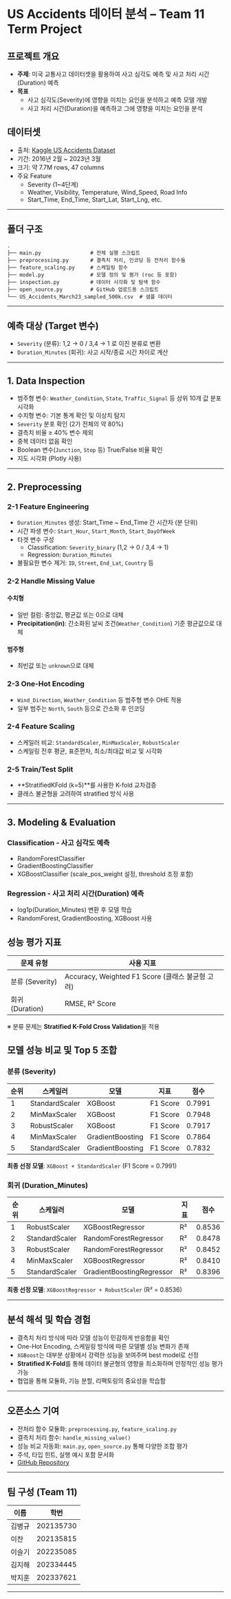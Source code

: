 # US Accidents 데이터 분석 – Team 11 Term Project

## 프로젝트 개요

- **주제**: 미국 교통사고 데이터셋을 활용하여 사고 심각도 예측 및 사고 처리 시간(Duration) 예측
- **목표**
  - 사고 심각도(Severity)에 영향을 미치는 요인을 분석하고 예측 모델 개발
  - 사고 처리 시간(Duration)을 예측하고 그에 영향을 미치는 요인을 분석

## 데이터셋
- 출처: [Kaggle US Accidents Dataset](https://www.kaggle.com/datasets/sobhanmoosavi/us-accidents/data)
- 기간: 2016년 2월 ~ 2023년 3월
- 크기: 약 7.7M rows, 47 columns
- 주요 Feature
  - Severity (1~4단계)
  - Weather, Visibility, Temperature, Wind_Speed, Road Info
  - Start_Time, End_Time, Start_Lat, Start_Lng, etc.

---

## 폴더 구조

```
.
├── main.py                # 전체 실행 스크립트
├── preprocessing.py       # 결측치 처리, 인코딩 등 전처리 함수들
├── feature_scaling.py     # 스케일링 함수
├── model.py               # 모델 정의 및 평가 (roc 등 포함)
├── inspection.py          # 데이터 시각화 및 탐색 함수
├── open_source.py         # GitHub 업로드용 스크립트
└── US_Accidents_March23_sampled_500k.csv  # 샘플 데이터
```

---

## 예측 대상 (Target 변수)

- `Severity` (분류): 1,2 → 0 / 3,4 → 1 로 이진 분류로 변환
- `Duration_Minutes` (회귀): 사고 시작/종료 시간 차이로 계산

---

## 1. Data Inspection
- 범주형 변수: `Weather_Condition`, `State`, `Traffic_Signal` 등 상위 10개 값 분포 시각화
- 수치형 변수: 기본 통계 확인 및 이상치 탐지
- `Severity` 분포 확인 (2가 전체의 약 80%)
- 결측치 비율 ≥ 40% 변수 제외
- 중복 데이터 없음 확인
- Boolean 변수(`Junction`, `Stop` 등) True/False 비율 확인
- 지도 시각화 (Plotly 사용)

---

## 2. Preprocessing

### 2-1 Feature Engineering
- `Duration_Minutes` 생성: Start_Time ~ End_Time 간 시간차 (분 단위)
- 시간 파생 변수: `Start_Hour`, `Start_Month`, `Start_DayOfWeek`
- 타겟 변수 구성
  - Classification: `Severity_binary` (1,2 → 0 / 3,4 → 1)
  - Regression: `Duration_Minutes`
- 불필요한 변수 제거: `ID`, `Street`, `End_Lat`, `Country` 등

### 2-2 Handle Missing Value

#### 수치형
- 일반 컬럼: 중앙값, 평균값 또는 0으로 대체
- **Precipitation(in)**: 간소화된 날씨 조건(`Weather_Condition`) 기준 평균값으로 대체

#### 범주형
- 최빈값 또는 `unknown`으로 대체

### 2-3 One-Hot Encoding
- `Wind_Direction`, `Weather_Condition` 등 범주형 변수 OHE 적용
- 일부 범주는 `North`, `South` 등으로 간소화 후 인코딩

### 2-4 Feature Scaling
- 스케일러 비교: `StandardScaler`, `MinMaxScaler`, `RobustScaler`
- 스케일링 전후 평균, 표준편차, 최소/최대값 비교 및 시각화

### 2-5 Train/Test Split
- **StratifiedKFold (k=5)**를 사용한 K-fold 교차검증
- 클래스 불균형을 고려하여 stratified 방식 사용

---

## 3. Modeling & Evaluation

### Classification - 사고 심각도 예측
- RandomForestClassifier
- GradientBoostingClassifier
- XGBoostClassifier (scale_pos_weight 설정, threshold 조정 포함)

### Regression - 사고 처리 시간(Duration) 예측
- log1p(Duration_Minutes) 변환 후 모델 학습
- RandomForest, GradientBoosting, XGBoost 사용


## 성능 평가 지표

|     문제 유형    |                  사용 지표                     |
|----------------|---------------------------------------------|
| 분류 (Severity) | Accuracy, Weighted F1 Score (클래스 불균형 고려) |
| 회귀 (Duration) | RMSE, R² Score                              |

※ 분류 문제는 **Stratified K-Fold Cross Validation**을 적용


## 모델 성능 비교 및 Top 5 조합

### 분류 (Severity)

| 순위  |     스케일러      |       모델        |    지표    |  점수   |
|------|----------------|------------------|-----------|--------|
| 1    | StandardScaler | XGBoost          | F1 Score  | 0.7991 |
| 2    | MinMaxScaler   | XGBoost          | F1 Score  | 0.7948 |
| 3    | RobustScaler   | XGBoost          | F1 Score  | 0.7917 |
| 4    | MinMaxScaler   | GradientBoosting | F1 Score  | 0.7864 |
| 5    | StandardScaler | GradientBoosting | F1 Score  | 0.7832 |

**최종 선정 모델**: `XGBoost + StandardScaler` (F1 Score = 0.7991)


### 회귀 (Duration_Minutes)

| 순위  |      스케일러     |           모델             |  지표  |  점수   |
|------|----------------|---------------------------|-------|--------|
| 1    | RobustScaler   | XGBoostRegressor          |   R²  | 0.8536 |
| 2    | StandardScaler | RandomForestRegressor     |   R²  | 0.8478 |
| 3    | RobustScaler   | RandomForestRegressor     |   R²  | 0.8452 |
| 4    | MinMaxScaler   | XGBoostRegressor          |   R²  | 0.8410 |
| 5    | StandardScaler | GradientBoostingRegressor |   R²  | 0.8396 |

**최종 선정 모델**: `XGBoostRegressor + RobustScaler` (R² = 0.8536)

---

## 분석 해석 및 학습 경험

- 결측치 처리 방식에 따라 모델 성능이 민감하게 반응함을 확인
- One-Hot Encoding, 스케일링 방식에 따른 모델별 성능 변화가 존재
- `XGBoost`는 대부분 상황에서 강력한 성능을 보여주며 best model로 선정
- **Stratified K-Fold**를 통해 데이터 불균형의 영향을 최소화하며 안정적인 성능 평가 가능
- 협업을 통해 모듈화, 기능 분할, 리팩토링의 중요성을 학습함

---

## 오픈소스 기여

- 전처리 함수 모듈화: `preprocessing.py`, `feature_scaling.py`
- 결측치 처리 함수: `handle_missing_value()`
- 성능 비교 자동화: `main.py`, `open_source.py` 통해 다양한 조합 평가
- 주석, 타입 힌트, 실행 예시 포함 문서화
- [GitHub Repository](https://github.com/banchan316/Term_project_t11)

---

## 팀 구성 (Team 11)

| 이름  |    학번    |
|------|-----------|
| 김병규 | 202135730 |
| 이찬  | 202135815 |
| 이슬기 | 202235085 |
| 김지해 | 202334445 |
| 박지훈 | 202337621 |

---
